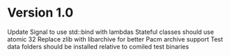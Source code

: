 # Version 1.0

Update Signal to use std::bind with lambdas
Stateful classes should use atomic 32
Replace zlib with libarchive for better Pacm archive support
Test data folders should be installed relative to comiled test binaries
